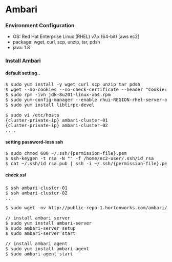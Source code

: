 Ambari
===============

### Environment Configuration
* OS: Red Hat Enterprise Linux (RHEL) v7.x (64-bit) [aws ec2]
* package: wget, curl, scp, unzip, tar, pdsh
* java: 1.8


### Install Ambari

#### default setting..
<pre>
$ sudo yum install -y wget curl scp unzip tar pdsh
$ wget --no-cookies --no-check-certificate --header "Cookie: gpw_e24=http%3A%2F%2Fwww.oracle.com%2F; oraclelicense=accept-securebackup-cookie" "https://download.oracle.com/otn-pub/java/jdk/8u201-b09/42970487e3af4f5aa5bca3f542482c60/jdk-8u201-linux-x64.rpm"
$ sudo rpm -ivh jdk-8u201-linux-x64.rpm
$ sudo yum-config-manager --enable rhui-REGION-rhel-server-optional
$ sudo yum install libtirpc-devel

$ sudo vi /etc/hosts
{cluster-private-ip} ambari-cluster-01
{cluster-private-ip} ambari-cluster-02
....
</pre>

#### setting password-less ssh
<pre>
$ sudo chmod 600 ~/.ssh/{permission-file}.pem
$ ssh-keygen -t rsa -N "" -f /home/ec2-user/.ssh/id_rsa
$ cat ~/.ssh/id_rsa.pub | ssh -i ~/.ssh/{permission-file}.pem ec2-user@{ambari-cluster-private-ip} "cat >> ~/.ssh/authorized_keys"
</pre>

##### check ssl
<pre>
$ ssh ambari-cluster-01
$ ssh ambari-cluster-02
...
</pre>

<pre>
$ sudo wget -nv http://public-repo-1.hortonworks.com/ambari/centos7/2.x/updates/2.7.1.0/ambari.repo -O /etc/yum.repos.d/ambari.repo

// install ambari server
$ sudo yum install ambari-server 
$ sudo ambari-server setup 
$ sudo ambari-server start 

// install ambari agent
$ sudo yum install ambari-agent 
$ sudo ambari-agent start
</pre>


